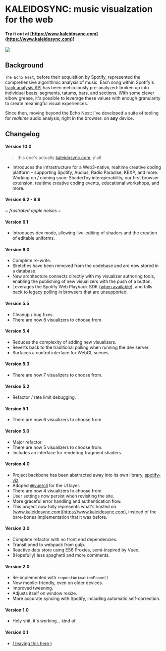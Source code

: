 # KALEIDOSYNC: music visualzation for the web

#### Try it out at [https://www.kaleidosync.com](https://www.kaleidosync.com)!

![](https://beta.kaleidosync.com/images/og.jpg)

## Background

`The Echo Nest`, before their acquisition by Spotify, represented the comprehensive algorithmic analysis of music. Each song within Spotify's [track analysis API](https://developer.spotify.com/documentation/web-api/reference/tracks/get-audio-analysis/) has been meticulously pre-analyzed: broken up into individual beats, segments, tatums, bars, and sections. With some clever elbow grease, it's possible to leverage these values with enough granularity to create meaningful visual experiences.

Since then, moving beyond the Echo Nest: I've developed a suite of tooling for _realtime_ audio analysis, right in the browser: on **any** device.

## Changelog

#### Version 10.0

> this one's actually [kaleidosync.com](https://www.kaleidosync.com), y'all

- Introduces the infrastructure for a Web3-native, realtime creative coding platform – supporting Spotify, Audius, Radio Paradise, KEXP, and more. Working on / coming soon: ShaderToy interoperability, our first browser extension, realtime creative coding events, educational workshops, and more.

#### Version 6.2 - 9.9

_~ frustrated apple noises ~_

#### Version 6.1

- Introduces dev mode, allowing live-editing of shaders and the creation of editable uniforms.

#### Version 6.0

- Complete re-write.
- Sketches have been removed from the codebase and are now stored in a database.
- New architecture connects directly with my visualizer authoring tools, enabling the publishing of new visualizers with the push of a button.
- Leverages the Spotify Web Playback SDK ([when available](https://developer.spotify.com/documentation/web-playback-sdk/#supported-browsers)), and falls back to legacy polling in browsers that are unsupported.

#### Version 5.5

- Cleanup / bug fixes.
- There are now 8 visualizers to choose from.

#### Version 5.4

- Reduces the complexity of adding new visualizers.
- Reverts back to the traditional polling when running the dev server.
- Surfaces a control interface for WebGL scenes.

#### Version 5.3

- There are now 7 visualizers to choose from.

#### Version 5.2

- Refactor / rate limit debugging.

#### Version 5.1

- There are now 6 visualizers to choose from.

#### Version 5.0

- Major refactor.
- There are now 5 visualizers to choose from.
- Includes an interface for rendering fragment shaders.

#### Version 4.0

- Project backbone has been abstracted away into its own library, [spotify-viz](https://github.com/zachwinter/spotify-viz).
- Adoped [@vue/cli](https://cli.vuejs.org) for the UI layer.
- There are now 4 visualizers to choose from.
- User settings now persist when revisiting the site.
- More graceful error handling and authentication flow.
- This project now fully represents what's hosted on [www.kaleidosync.com](https://www.kaleidosync.com), instead of the bare-bones implementation that it was before.

#### Version 3.0

- Complete refactor with no front end dependencies.
- Transitioned to webpack from gulp.
- Reactive data store using ES6 Proxies, semi-inspired by Vuex.
- (Hopefully) less spaghetti and more comments.

#### Version 2.0

- Re-implemented with `requestAnimationFrame()`
- Now mobile-friendly, even on older devices.
- Improved tweening.
- Adjusts itself on window resize.
- More accurate syncing with Spotify, including automatic self-correction.

#### Version 1.0

- Holy shit, it's working... kind of.

#### Version 0.1

- [( leaving this here )](https://codepen.io/anon/pen/RgZMPN)
